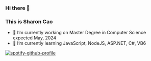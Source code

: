 ### Hi there 👋
### This is Sharon Cao

<!--
**SharonCao0920/SharonCao0920** is a ✨ _special_ ✨ repository because its `README.md` (this file) appears on your GitHub profile.
Here are some ideas to get you started:
-->
- 🔭 I’m currently working on Master Degree in Computer Science expected May, 2024
- 🌱 I’m currently learning JavaScript, NodeJS, ASP.NET, C#, VB6

[![spotify-github-profile](https://spotify-github-profile.vercel.app/api/view?uid=ycao25sharon&cover_image=true&theme=default&show_offline=false&background_color=121212&interchange=false)](https://github.com/kittinan/spotify-github-profile)
